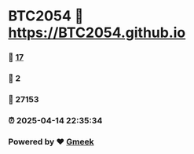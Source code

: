 # BTC2054 :link: https://BTC2054.github.io 
### :page_facing_up: [17](https://BTC2054.github.io/tag.html) 
### :speech_balloon: 2 
### :hibiscus: 27153 
### :alarm_clock: 2025-04-14 22:35:34 
### Powered by :heart: [Gmeek](https://github.com/Meekdai/Gmeek)
